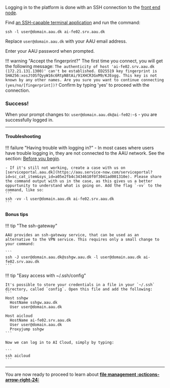 
Logging in to the platform is done with an SSH connection to the [front end node](/ai-cloud/system-overview/#front-end-node).

Find [an SSH-capable terminal application](/ai-cloud/getting-started/#find-a-terminal-application) and run the command:
```
ssh -l user@domain.aau.dk ai-fe02.srv.aau.dk
```
Replace `user@domain.aau.dk` with your AAU email address.

Enter your AAU password when prompted.

!!! warning "Accept the fingerprint?"
    The first time you connect, you will get the following message:
    ```
    The authenticity of host 'ai-fe02.srv.aau.dk (172.21.131.1300)' can't be established.
    ED25519 key fingerprint is SHA256:xosJtOSfQyyW16c6RtpN8tAi/91XHCR3GxM9/KJEogg.
    This key is not known by any other names.
    Are you sure you want to continue connecting (yes/no/[fingerprint])?
    ```
    Confirm by typing 'yes' to proceed with the connection.


### Success!
When your prompt changes to: `user@domain.aau.dk@ai-fe02:~$` - you are successfully logged in.

<hr>


#### Troubleshooting

!!! failure "Having trouble with logging in?"
    - In most cases where users have trouble logging in, they are not connected to the AAU network. See the section: [Before you begin](/ai-cloud/getting-started/).

    - If it's still not working, create a case with us on [serviceportal.aau.dk](https://aau.service-now.com/serviceportal?id=sc_cat_item&sys_id=a05e2fb4c3434610f0f3041ad001310e). Please share the command output with us in the case, as this gives us a better oppurtunity to understand what is going on. Add the flag `-vv` to the command, like so:
    ```
    ssh -vv -l user@domain.aau.dk ai-fe02.srv.aau.dk
    ```
#### Bonus tips

!!! tip "The ssh-gateway"

    AAU provides an ssh-gateway service, that can be used as an alternative to the VPN service. This requires only a small change to your command:

    ```
    ssh -J user@domain.aau.dk@sshgw.aau.dk -l user@domain.aau.dk ai-fe02.srv.aau.dk
    ```

!!! tip "Easy access with ~/.ssh/config"

    It's possible to store your credentials in a file in your `~/.ssh` directory, called `config`. Open this file and add the following:
    ```
    Host sshgw
      HostName sshgw.aau.dk
      User user@domain.aau.dk

    Host aicloud
      HostName ai-fe02.srv.aau.dk
      User user@domain.aau.dk
      Proxyjump sshgw
    ```

    Now we can log in to AI Cloud, simply by typing:

    ```
    ssh aicloud
    ```
<hr>

You are now ready to proceed to learn about [**file management :octicons-arrow-right-24:**](file-management.md)
